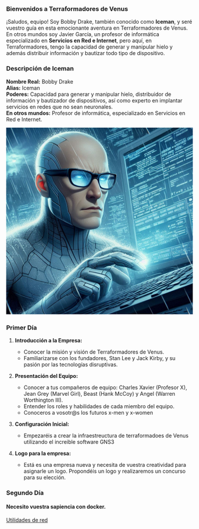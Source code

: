 ### **Bienvenidos a Terraformadores de Venus**

¡Saludos, equipo! Soy Bobby Drake, también conocido como **Iceman**, y seré vuestro guía en esta emocionante aventura en Terraformadores de Venus. En otros mundos soy Javier García, un profesor de informática especializado en **Servicios en Red e Internet**, pero aquí, en Terraformadores, tengo la capacidad de generar y manipular hielo y además distribuir información y bautizar todo tipo de dispositivo.

### **Descripción de Iceman**

**Nombre Real:** Bobby Drake  
**Alias:** Iceman  
**Poderes:** Capacidad para generar y manipular hielo, distribuidor de información y bautizador de dispositivos, así como experto en implantar servicios en redes que no sean neuronales.  
**En otros mundos:** Profesor de informática, especializado en Servicios en Red e Internet.

![Imagen de Iceman](./img/iceman.jfif)


### **Primer Día**

1. **Introducción a la Empresa:**
   - Conocer la misión y visión de Terraformadores de Venus.
   - Familiarizarse con los fundadores, Stan Lee y Jack Kirby, y su pasión por las tecnologías disruptivas.

2. **Presentación del Equipo:**
   - Conocer a tus compañeros de equipo: Charles Xavier (Profesor X), Jean Grey (Marvel Girl), Beast (Hank McCoy) y Angel (Warren Worthington III).
   - Entender los roles y habilidades de cada miembro del equipo.
   - Conoceros a vosotr@s los futuros x-men y x-women
     
3. **Configuración Inicial:**
   - Empezaréis a crear la infraestreuctura de terraformadoes de Venus utilizando el increible software GNS3

4. **Logo para la empresa:**
   - Está es una empresa nueva y necesita de vuestra creatividad para asignarle un logo. Propondéis un logo y realizaremos un concurso para su elección.


### **Segundo Día**
#### Necesito vuestra sapiencia con docker.
[Utilidades de red ](./docker/p1.md)